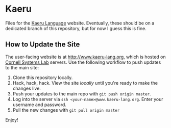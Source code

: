 Kaeru
=====

Files for the [Kaeru Language](http://www.kaeru-lang.org) website.
Eventually, these should be on a dedicated branch of this repository, but for now I guess this is fine.

How to Update the Site
----------------------

The user-facing website is at http://www.kaeru-lang.org, which is hosted on [Cornell Systems Lab](http://www.systems.cs.cornell.edu) servers.
Use the following workflow to push updates to the main site:

1. Clone this repository locally.
2. Hack, hack, hack. View the site _locally_ until you're ready to make the changes live.
3. Push your updates to the main repo with `git push origin master`.
4. Log into the server via `ssh <your-name>@www.kaeru-lang.org`. Enter your username and password.
5. Pull the new changes with `git pull origin master`

Enjoy!

